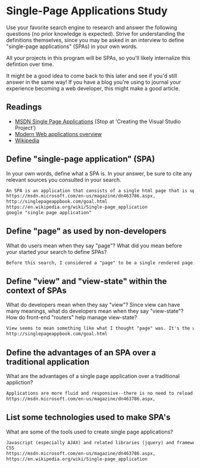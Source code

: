 # Single-Page Applications Study

Use your favorite search engine to research and answer the following questions
(no prior knowledge is expected). Strive for understanding the definitions
themselves, since you may be asked in an interview to define "single-page
applications" (SPAs) in your own words.

All your projects in this program will be SPAs, so you'll likely internalize
this defintion over time.

It might be a good idea to come back to this later and see if you'd still answer
in the same way! If you have a blog you're using to journal your experience
becoming a web developer, this might make a good article.

## Readings

-   [MSDN Single Page Applications](https://msdn.microsoft.com/en-us/magazine/dn463786.aspx) (Stop at 'Creating the Visual Studio Project')
-   [Modern Web applications overview](http://singlepageappbook.com/goal.html)
-   [Wikipedia](https://en.wikipedia.org/wiki/Single-page_application)

## Define "single-page application" (SPA)

In your own words, define what a SPA is. In your answer, be sure to cite any
relevant sources you consulted in your search.

```md
An SPA is an application that consists of a single html page that is updated via the client side for changes, and as a result never refreshes even as elements on the page may change.
https://msdn.microsoft.com/en-us/magazine/dn463786.aspx,
http://singlepageappbook.com/goal.html
https://en.wikipedia.org/wiki/Single-page_application
google "single page application"
```

## Define "page" as used by non-developers

What do users mean when they say "page"? What did you mean before your started
your search to define SPAs?

```md
Before this search, I considered a "page" to be a single rendered page, the layout and styles, so if the layout of styles changed, it was a new page, in my mind. (So a "SPA" would have actually had several pages in my non-developer-mind.)
```

## Define "view" and "view-state" within the context of SPAs

What do developers mean when they say "view"? Since view can have many meanings,
what do developers mean when they say "view-state"? How do front-end "routers"
help manage view-state?

```md
View seems to mean something like what I thought "page" was. It's the way a rendered page looks in a specific instance. Front-end "routers" manage this view-state by hiding and showing certain elements of the html at times to change the look of the page without refreshing and re-rendering the full code.
http://singlepageappbook.com/goal.html
```

## Define the advantages of an SPA over a traditional application

What are the advantages of a single page application over a traditional appliction?

```md
Applications are more fluid and responsive--there is no need to reload pages every time a change is made. It also separates back-end and front-end work so that it's easier to completely change one without needing to change the other.
https://msdn.microsoft.com/en-us/magazine/dn463786.aspx,
```

## List some technologies used to make SPA's

What are some of the tools used to create single page applications?

```md
Javascript (especially AJAX) and related libraries (jquery) and frameworks(ember.js, AngularJS),
CSS
https://msdn.microsoft.com/en-us/magazine/dn463786.aspx,
https://en.wikipedia.org/wiki/Single-page_application
```
